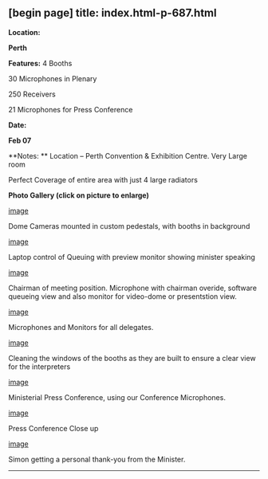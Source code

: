 [begin page]
 title: index.html-p-687.html
----------------------------------------------------------

**Location:**

**Perth**

**Features:**    4 Booths

30 Microphones in Plenary

250 Receivers

21 Microphones for Press Conference

**Date:**

**Feb 07**

**Notes:    ** Location – Perth Convention &amp; Exhibition Centre. Very Large room

Perfect Coverage of entire area with just 4 large radiators

**Photo Gallery (click on picture to enlarge)**

[image](wp-content/uploads/2011/09/custom_pedestals.jpg)

Dome Cameras mounted in custom pedestals, with booths in background

[image](wp-content/uploads/2011/09/laptop.jpg)

Laptop control of Queuing with preview monitor showing minister speaking

[image](wp-content/uploads/2011/09/presentation.jpg)

Chairman of meeting position. Microphone with chairman overide, software queueing view and also monitor for video-dome or presentstion view.

[image](wp-content/uploads/2011/09/microphones_monitors.jpg)

Microphones and Monitors for all delegates.

[image](wp-content/uploads/2011/09/cleaning_windows.jpg)

Cleaning the windows of the booths as they are built to ensure a clear view for the interpreters

[image](wp-content/uploads/2011/09/ministerial_press_conference.jpg)

Ministerial Press Conference, using our Conference Microphones.

[image](wp-content/uploads/2011/09/conference_closeup.jpg)

Press Conference Close up

[image](wp-content/uploads/2011/09/simon_minister.jpg)

Simon getting a personal thank-you from the Minister.




----------------------------------------------------------
